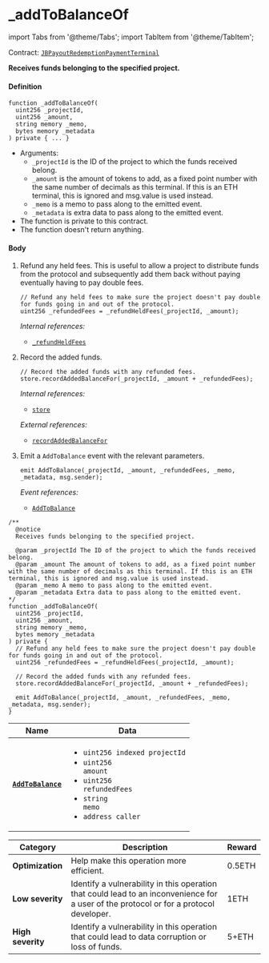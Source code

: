 # _addToBalanceOf

import Tabs from '@theme/Tabs';
import TabItem from '@theme/TabItem';

Contract: [`JBPayoutRedemptionPaymentTerminal`](/api/contracts/or-abstract/jbpayoutredemptionpaymentterminal/README.md)​‌

<Tabs>
<TabItem value="Step by step" label="Step by step">

**Receives funds belonging to the specified project.**

#### Definition

```
function _addToBalanceOf(
  uint256 _projectId,
  uint256 _amount,
  string memory _memo,
  bytes memory _metadata
) private { ... }
```

* Arguments:
  * `_projectId` is the ID of the project to which the funds received belong.
  * `_amount` is the amount of tokens to add, as a fixed point number with the same number of decimals as this terminal. If this is an ETH terminal, this is ignored and msg.value is used instead.
  * `_memo` is a memo to pass along to the emitted event.
  * `_metadata` is extra data to pass along to the emitted event.
* The function is private to this contract.
* The function doesn't return anything.

#### Body

1.  Refund any held fees. This is useful to allow a project to distribute funds from the protocol and subsequently add them back without paying eventually having to pay double fees.

    ```
    // Refund any held fees to make sure the project doesn't pay double for funds going in and out of the protocol.
    uint256 _refundedFees = _refundHeldFees(_projectId, _amount);
    ```

    _Internal references:_

    * [`_refundHeldFees`](/api/contracts/or-abstract/jbpayoutredemptionpaymentterminal/write/-_refundheldfees.md)
2.  Record the added funds.

    ```
    // Record the added funds with any refunded fees.
    store.recordAddedBalanceFor(_projectId, _amount + _refundedFees);
    ```

    _Internal references:_

    * [`store`](/api/contracts/or-abstract/jbpayoutredemptionpaymentterminal/properties/store.md)

    _External references:_

    * [`recordAddedBalanceFor`](/api/contracts/jbsingletokenpaymentterminalstore/write/recordaddedbalancefor.md)
3.  Emit a `AddToBalance` event with the relevant parameters.

    ```
    emit AddToBalance(_projectId, _amount, _refundedFees, _memo, _metadata, msg.sender);
    ```

    _Event references:_

    * [`AddToBalance`](/api/contracts/or-abstract/jbpayoutredemptionpaymentterminal/events/addtobalance.md)

</TabItem>

<TabItem value="Code" label="Code">

```
/**
  @notice
  Receives funds belonging to the specified project.

  @param _projectId The ID of the project to which the funds received belong.
  @param _amount The amount of tokens to add, as a fixed point number with the same number of decimals as this terminal. If this is an ETH terminal, this is ignored and msg.value is used instead.
  @param _memo A memo to pass along to the emitted event.
  @param _metadata Extra data to pass along to the emitted event.
*/
function _addToBalanceOf(
  uint256 _projectId,
  uint256 _amount,
  string memory _memo,
  bytes memory _metadata
) private {
  // Refund any held fees to make sure the project doesn't pay double for funds going in and out of the protocol.
  uint256 _refundedFees = _refundHeldFees(_projectId, _amount);

  // Record the added funds with any refunded fees.
  store.recordAddedBalanceFor(_projectId, _amount + _refundedFees);

  emit AddToBalance(_projectId, _amount, _refundedFees, _memo, _metadata, msg.sender);
}
```

</TabItem>

<TabItem value="Events" label="Events">

| Name                          | Data                                                                                                                                                                                                                                                                                                                                                                                                                                                                        |
| ----------------------------- | --------------------------------------------------------------------------------------------------------------------------------------------------------------------------------------------------------------------------------------------------------------------------------------------------------------------------------------------------------------------------------------------------------------------------------------------------------------------------- |
| [**`AddToBalance`**](/api/contracts/or-abstract/jbpayoutredemptionpaymentterminal/events/addtobalance.md)                       | <ul><li><code>uint256 indexed projectId</code></li><li><code>uint256 amount</code></li><li><code>uint256 refundedFees</code></li><li><code>string memo</code></li><li><code>address caller</code></li></ul>                                                                                                                                                                                                                                                                                                                               |

</TabItem>

<TabItem value="Bug bounty" label="Bug bounty">

| Category          | Description                                                                                                                            | Reward |
| ----------------- | -------------------------------------------------------------------------------------------------------------------------------------- | ------ |
| **Optimization**  | Help make this operation more efficient.                                                                                               | 0.5ETH |
| **Low severity**  | Identify a vulnerability in this operation that could lead to an inconvenience for a user of the protocol or for a protocol developer. | 1ETH   |
| **High severity** | Identify a vulnerability in this operation that could lead to data corruption or loss of funds.                                        | 5+ETH  |

</TabItem>
</Tabs>
